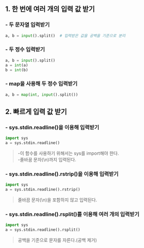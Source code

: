 ## 1. 한 번에 여러 개의 입력 값 받기
### - 두 문자열 입력받기
```python
a, b = input().split()  # 입력받은 값을 공백을 기준으로 분리
```
### - 두 정수 입력받기
```python
a, b = input().split()
a = int(a)
b = int(b)
```
### - map을 사용해 두 정수 입력받기
```python
a, b = map(int, input().split())
```
## 2. 빠르게 입력 값 받기
### - sys.stdin.readline()을 이용해 입력받기
```python
import sys
a = sys.stdin.readline()
```
> -이 함수를 사용하기 위해서는 sys를 import해야 한다.<br>
> -줄바꿈 문자(\n)까지 입력된다.
### - sys.stdin.readline().rstrip()을 이용해 입력받기
```python
import sys
a = sys.stdin.readline().rstrip()
```
> 줄바끔 문자(\n)을 포함하지 않고 입력된다.
### - sys.stdin.readline().rsplit()를 이용해 여러 개의 입력받기
```python
import sys
a = sys.stdin.readline().rsplit()
```
> 공백을 기준으로 문자를 자른다.(공백 제거)